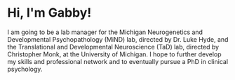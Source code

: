 # Hi, I'm Gabby!
I am going to be a lab manager for the Michigan Neurogenetics and Developmental Psychopathology (MiND) lab, directed by Dr. Luke Hyde, and the Translational and Developmental Neuroscience (TaD) lab, directed by Christopher Monk, at the University of Michigan. I hope to further develop my skills and professional network and to eventually pursue a PhD in clinical psychology.
